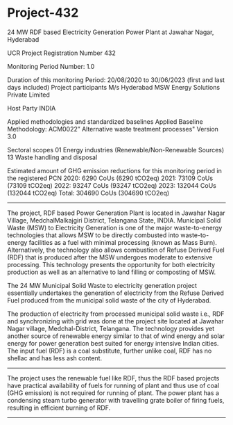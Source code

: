 # Project-432
24 MW RDF based Electricity Generation Power Plant at Jawahar Nagar, Hyderabad

UCR Project Registration Number 432

Monitoring Period Number: 1.0

Duration of this monitoring Period: 20/08/2020 to
30/06/2023 (first and last days included)
Project participants M/s Hyderabad MSW Energy Solutions
Private Limited

Host Party INDIA

Applied methodologies and standardized baselines Applied Baseline Methodology:
ACM0022” Alternative waste treatment processes"
Version 3.0

Sectoral scopes 01 Energy industries (Renewable/Non-Renewable
Sources)
13 Waste handling and disposal

Estimated amount of GHG emission reductions for
this monitoring period in the registered PCN
2020: 6290 CoUs (6290 tCO2eq)
2021: 73109 CoUs (73109 tCO2eq)
2022: 93247 CoUs (93247 tCO2eq)
2023: 132044 CoUs (132044 tCO2eq)
Total: 304690 CoUs (304690 tCO2eq)
_______________
The project, RDF based Power Generation Plant is located in Jawahar Nagar Village, MedchalMalkajgiri District, Telangana State, INDIA.
Municipal Solid Waste (MSW) to Electricity Generation is one of the major waste-to-energy
technologies that allows MSW to be directly combusted into waste-to-energy facilities as a fuel
with minimal processing (known as Mass Burn). Alternatively, the technology also allows
combustion of Refuse Derived Fuel (RDF) that is produced after the MSW undergoes moderate to
extensive processing. This technology presents the opportunity for both electricity production as
well as an alternative to land filling or composting of MSW.

The 24 MW Municipal Solid Waste to electricity generation project essentially undertakes the
generation of electricity from the Refuse Derived Fuel produced from the municipal solid waste of
the city of Hyderabad.

The production of electricity from processed municipal solid waste i.e., RDF and synchronizing
with grid was done at the project site located at Jawahar Nagar village, Medchal-District,
Telangana. The technology provides yet another source of renewable energy similar to that of wind
energy and solar energy for power generation best suited for energy intensive Indian cities. The
input fuel (RDF) is a coal substitute, further unlike coal, RDF has no shellac and has less ash
content.
_______________
The project uses the renewable fuel like RDF, thus the RDF based projects have practical
availability of fuels for running of plant and thus use of coal (GHG emission) is not required for
running of plant.
The power plant has a condensing steam turbo generator with travelling grate boiler of firing fuels,
resulting in efficient burning of RDF.
_______________
